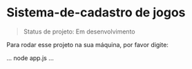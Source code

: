 # Sistema-de-cadastro de jogos

> Status de projeto: Em desenvolvimento

Para rodar esse projeto na sua máquina, por favor digite:

...
node app.js
...
